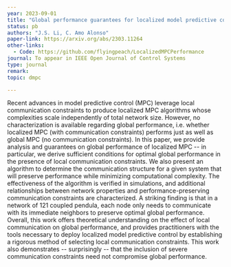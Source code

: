 ```yaml
---
year: 2023-09-01
title: "Global performance guarantees for localized model predictive control"
status: pb
authors: "J.S. Li, C. Amo Alonso"
paper-link: https://arxiv.org/abs/2303.11264
other-links: 
  - Code: https://github.com/flyingpeach/LocalizedMPCPerformance
journal: To appear in IEEE Open Journal of Control Systems 
type: journal
remark: 
topic: dmpc

---
```


Recent advances in model predictive control (MPC) leverage local communication constraints to produce localized MPC algorithms whose complexities scale independently of total network size. However, no characterization is available regarding global performance, i.e. whether localized MPC (with communication constraints) performs just as well as global MPC (no communication constraints). In this paper, we provide analysis and guarantees on global performance of localized MPC -- in particular, we derive sufficient conditions for optimal global performance in the presence of local communication constraints. We also present an algorithm to determine the communication structure for a given system that will preserve performance while minimizing computational complexity. The effectiveness of the algorithm is verified in simulations, and additional relationships between network properties and performance-preserving communication constraints are characterized. A striking finding is that in a network of 121 coupled pendula, each node only needs to communicate with its immediate neighbors to preserve optimal global performance. Overall, this work offers theoretical understanding on the effect of local communication on global performance, and provides practitioners with the tools necessary to deploy localized model predictive control by establishing a rigorous method of selecting local communication constraints. This work also demonstrates -- surprisingly -- that the inclusion of severe communication constraints need not compromise global performance.
